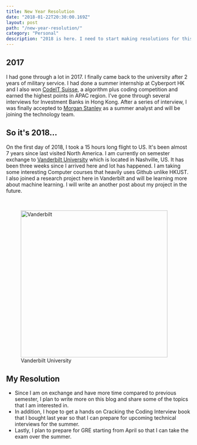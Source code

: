 ```yaml
---
title: New Year Resolution
date: "2018-01-22T20:30:00.169Z"
layout: post
path: "/new-year-resolution/"
category: "Personal"
description: "2018 is here. I need to start making resolutions for this year!"
---
```


## 2017
I had gone through a lot in 2017. I finally came back to the university after 2 years of military service. I had done a summer internship at Cyberport HK and I also won [CodeIT Suisse](https://www.credit-suisse.com/careers/en/career-opportunities/recruitment-technology-microsite/technology-buzz/launch-2017-codeit-suisse.html), a algorithm plus coding competition and earned the highest points in APAC region.
I've gone through several interviews for Investment Banks in Hong Kong. After a series of interview, I was finally accepted to [Morgan Stanley](https://www.morganstanley.com/people-opportunities/students-graduates/programs/technology/summer-analyst-asia-pacific) as a summer analyst and will be joining the technology team.  

## So it's 2018...
On the first day of 2018, I took a 15 hours long flight to US. It's been almost 7 years since last visited North America. I am currently on semester exchange to [Vanderbilt University](https://www.vanderbilt.edu/) which is located in Nashville, US. It has been three weeks since I arrived here and lot has happened. I am taking some interesting Computer courses that heavily uses Github unlike HKUST. I also joined a research project here in Vanderbilt and will be learning more about machine learning. I will write an another post about my project in the future.

<br/>

<figure class="floatCenter">
	<img style="height: 400px; " src="./Nashville.jpg" alt="Vanderbilt">
  <figcaption>Vanderbilt University</figcaption>
</figure>


## My Resolution
<ul>
  <li>
    Since I am on exchange and have more time compared to previous semester, I plan to
    write more on this blog and share some of the topics that I am interested in.
  </li>
  <li>
    In addition, I hope to get a hands on Cracking the Coding Interview book that I bought last year so that I can prepare for upcoming technical interviews for the summer.
  </li>
  <li>
    Lastly, I plan to prepare for GRE starting from April so that I can take the exam over the summer.
  </li>
</ul>
